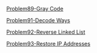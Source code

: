 [Problem89-Gray Code](2021-05-25-leetcode-problem-89.md)

[Problem91-Decode Ways](2021-06-01-leetcode-problem-91.md)

[Problem92-Reverse Linked List](2021-06-04-leetcode-problem-92.md)

[Problem93-Restore IP Addresses](2021-06-10-leetcode-problem-93.md)
